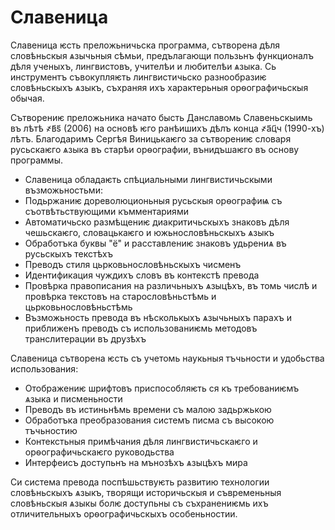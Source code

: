# Славеница

Славеница ѥсть преложьничьска программа, сътворена дѣля словѣньскыя ѧзычьныя сѣмьи, предълагающи пользьнъ функционалъ дѣля ученыхъ, лингвистовъ, учителѣи и любителѣи ѧзыка. Сь инструментъ съвокупляѥть лингвистичьско разнообразиѥ словѣньскыхъ ѧзыкъ, съхраняя ихъ характерьныя орѳографичьскыя обычая.

Сътворениѥ преложьника начато бысть Данславомь Славеньскыимь въ лѣтѣ ҂в҃s҃ (2006) на основѣ ѥго ранѣишихъ дѣлъ конца ҂а҃ц҃ч (1990-хъ) лѣтъ. Благодаримъ Сергѣя Виницькаѥго за сътворениѥ словаря русьскаѥго ѧзыка въ старѣи орѳографии, вънидъшаѥго въ основу программы.

- Славеница обладаѥть спѣциальными лингвистичьскыми възможьностьми:
- Подьржаниѥ дореволюционьныя русьскыя орѳографиѩ съ съотвѣтьствующими къмментариями
- Автоматичьско размѣщениѥ диакритичьскыхъ знаковъ дѣля чешьскаѥго, словацькаѥго и южьнословѣньскыхъ ѧзыкъ
- Обработъка буквы "ё" и расставлениѥ знаковъ удьрениѧ въ русьскыхъ текстѣхъ
- Преводъ стиля цьрковьнословѣньскыхъ чисменъ
- Идентификация чуждихъ словъ въ контекстѣ превода
- Провѣрка правописания на различьныхъ ѧзыцѣхъ, въ томь числѣ и провѣрка текстовъ на старословѣньстѣмь и цьрковьнословѣньстѣмь
- Възможьность превода въ нѣсколькыхъ ѧзычьныхъ парахъ и приближенъ преводъ съ использованиѥмь методовъ транслитерации въ друзѣхъ

Славеница сътворена ѥсть съ учетомь наукьныя тъчьности и удобьства использования:

- Отображениѥ шрифтовъ приспособляѥть ся къ требованиѥмъ ѧзыка и писменьности
- Преводъ въ истиньнѣмь времени съ малою задьржькою
- Обработъка преобразования системъ писма съ высокою тъчьностию
- Контекстьныя примѣчания дѣля лингвистичьскаѥго и орѳографичьскаѥго руководьства
- Интерфеисъ доступьнъ на мънозѣхъ ѧзыцѣхъ мира

Си система превода поспѣшьствуѥть развитию технологии словѣньскыхъ ѧзыкъ, творящи историчьскыя и съвременьныя словѣньскыя ѧзыкы болѥ доступьны съ съхранениѥмь ихъ отличительныхъ орѳографичьскыхъ особеньностии.
